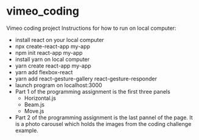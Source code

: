 # vimeo_coding
Vimeo coding project
Instructions for how to run on local computer:
- install react on your local computer
- npx create-react-app my-app
- npm init react-app my-app
- install yarn on local computer
- yarn create react-app my-app
- yarn add flexbox-react
- yarn add react-gesture-gallery react-gesture-responder
- launch program on localhost:3000
- Part 1 of the programming assignment is the first three panels
  - Horizontal.js
  - Beam.js
  - Move.js
- Part 2 of the programming assignment is the last pannel of the page. It is a photo carousel 
which holds the images from the coding challenge example. 

